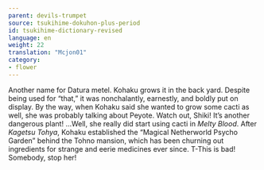 ```yaml
---
parent: devils-trumpet
source: tsukihime-dokuhon-plus-period
id: tsukihime-dictionary-revised
language: en
weight: 22
translation: "Mcjon01"
category:
- flower
---
```


Another name for Datura metel. Kohaku grows it in the back yard.
Despite being used for “that,” it was nonchalantly, earnestly, and boldly put on display.
By the way, when Kohaku said she wanted to grow some cacti as well, she was probably talking about Peyote. Watch out, Shiki! It’s another dangerous plant!
…Well, she really did start using cacti in *Melty Blood*. After *Kagetsu Tohya*, Kohaku established the “Magical Netherworld Psycho Garden” behind the Tohno mansion, which has been churning out ingredients for strange and eerie medicines ever since. T-This is bad! Somebody, stop her!
